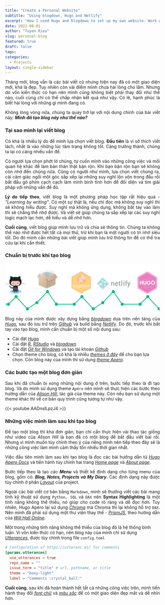 ```yaml
---
title: "Create a Personal Website"
subtitle: "Using blogdown, Hugo and Netlify"
excerpt: "How I used Hugo and blogdown to set up my own website. Work with GitHub and Netlify to deploy your own webpage."
date: 2022-08-01
author: "Tuyen Kieu"
slug: personal-blog
featured: true
draft: false
tags:
categories:
  - Projects
layout: single-sidebar
---
```


<p style="text-align:justify">Tháng mới, blog vẫn là các bài viết cũ nhưng hiện nay đã có một giao diện mới, khá là đẹp. Tuy nhiên còn vài điểm mình chưa hài lòng cho lắm. Nhưng do vốn kiến thức có hạn nên mình cũng không biết phải thay đổi như thế nào, cuối cùng chỉ có thể chấp nhận kết quả như vậy. Có lẽ, hạnh phúc là biết hài lòng với những gì mình đang có.</p>

<p style="text-align:justify">Không lòng vòng nữa, chúng ta quay trở lại với nội dung chính của bài viết này: <i><b>Mình đã tạo blog này như thế nào?</i></b></p>

### Tại sao mình lại viết blog

<p style="text-align:justify">Có khá là nhiều lý do để mình lựa chọn viết blog. <b>Đầu tiên</b> là vì sở thích viết lách, nhất là vào những lúc tâm trạng không tốt. Càng trưởng thành, chúng ta lại có càng nhiều vấn đề.</p>

<p style="text-align:justify">Có người lựa chọn phớt lờ chúng, tự cuốn mình vào những công việc và mối quan hệ khác để làm bản thân thật bận rộn. Khi bạn bận rộn bạn sẽ không còn nhớ đến chúng nữa. Cũng có người như mình, lựa chọn viết chúng ra, cái cảm giác ngồi một góc sắp xếp lại những suy nghĩ lộn xộn trong đầu rồi bắt đầu gõ phím cạch cạch làm mình bình tĩnh hơn để đối diện và tìm giải pháp với những vấn đề đó.</p>

<p style="text-align:justify"><b>Lý do tiếp theo</b>, viết blog là một phương pháp học tập rất hiệu quả - <i>"Learning by writing"</i>. Có một sự thật là, nếu chỉ đọc mà không suy nghĩ thì sẽ không hiểu được. Suy nghĩ mà không ứng dụng, không bắt tay vào làm thì sẽ chẳng thể nhớ được. Và viết sẽ giúp chúng ta sắp xếp lại các suy nghĩ logic mạch lạc hơn, dễ hiểu và dễ nhớ hơn.</p>

<p style="text-align:justify"><b>Cuối cùng</b>, viết blog giúp mình lưu trữ và chia sẻ thông tin. Chúng ta không thể nào nhớ được hết tất cả mọi thứ, trừ khi bạn là một người có trí nhớ siêu tốt. Do đó mình cần những bài viết giúp mình lưu trữ thông tin để có thể tra cứu lại khi cần thiết.</p>

### Chuẩn bị trước khi tạo blog

<img class="center-fig" src="./01-blogdown-2021.png">

<p style="text-align:justify">Blog này của mình được xây dựng bằng <i><a href="https://bookdown.org/yihui/blogdown/">blogdown</a></i> dựa trên nền tảng của <i><a href="https://gohugo.io/">Hugo</a></i>, sau đó lưu trữ trên <i><a href="https://github.com/">Github</a></i> và build bằng <i><a href="https://www.netlify.com/">Netlify</a></i>. Do đó, trước khi bắt tay vào tạo blog, mình cần chuẩn bị một số nội dung sau:</p>

- Cài đặt _[Hugo](https://gohugo.io/getting-started/installing/)_
- Cài đặt _[R](https://www.r-project.org/)_, _[RStudio](https://www.rstudio.com/)_ và _[blogdown](https://github.com/rstudio/blogdown#installation)_
- Cài đặt _[Git for Windows](https://git-scm.com/download/win)_ và tạo tài khoản _[Github](https://github.com/signup)_
- Chọn theme cho blog, có khá là nhiều _[themes ở đây](https://themes.gohugo.io/)_ để cho bạn lựa chọn. Còn blog này của mình thì sử dụng _[theme Apéro](https://github.com/hugo-apero/hugo-apero)_.


### Các bước tạo một blog đơn giản

<p style="text-align:justify">Sau khi đã chuẩn bị xong những nội dung ở trên, bước tiếp theo là đi tạo blog. Và do mình sử dụng theme <code>Apéro</code> nên mình sẽ thực hiện các bước theo hướng dẫn của <i><a href="https://www.apreshill.com/">Alison Hill</a></i>, tác giả của theme này. Còn nếu bạn sử dụng một theme khác thì về cơ bản quy trình cũng tương tự như vậy.</p>

{{< youtube AADnslLpzJ4 >}}

### Những việc mình làm sau khi tạo blog

<p style="text-align:justify">Để tạo một blog thì khá đơn giản, bạn chỉ cần thực hiện vài thao tác giống như video của <i>Alison Hill</i> là bạn đã có một blog để bắt đầu viết bài rồi. Nhưng vì mình muốn tùy chỉnh theo ý của riêng mình nên tiếp theo đây sẽ là những công việc làm mình cảm thấy tốn nhiều thời gian nhất.</p>

<p style="text-align:justify">Việc đầu tiên mình làm sau khi tạo blog là đọc các bài hướng dẫn từ <i><a href="https://hugo-apero-docs.netlify.app/learn/">Hugo Apero Docs</a></i> và tiến hành tùy chỉnh hai trang <i><a href="/">Home page</a></i> và <i><a href="/about/">About page</a></i>.</p>

<p style="text-align:justify">Bước tiếp theo là tạo các <b><i>Menu</i></b> và thiết kế định dạng cho từng menu của blog, gồm có: <i><b>Blog, Notes, Projects và My Diary</b></i>. Các định dạng này được tùy chỉnh ở phần <i><a href="https://github.com/ktuyends/ktuyenx/tree/main/layouts">Layout</a></i> của project.</p>

<p style="text-align:justify">Ngoài các bài viết cơ bản bằng <code>Markdown</code>, mình sẽ thường viết các bài mang tính kỹ thuật sử dụng <code>Python, SQL</code> và <code>DAX</code> nên <b>Syntax Highlighting</b> là một tính năng không thể thiếu, nó giúp cho code rõ ràng và dễ đọc hơn. Tuy nhiên, Hugo Apéro lại sử dụng <i><a href="https://gohugo.io/content-management/syntax-highlighting/">Chroma</a></i> mà Chroma thì lại không hỗ trợ <code>DAX</code>. Nên mình đã phải sử dụng một thư viện thay thế - <i><a href="https://prismjs.com/">PrismJS</a></i>, theo hướng dẫn của <i><a href="https://www.willhallonline.co.uk/blog/2019-04-12-adding-prismjs-code-highlighting-to-hugo/">Will Hall Online</a></i>.</p>

Một trong những tính năng không thể thiếu của blog đó là hệ thống bình luận. Vì vốn kiến thức có hạn, nên blog này của mình chỉ sử dụng <i><a href="https://utteranc.es/">Utterances</a></i>, được tùy chỉnh trong file <code>config.toml</code>

```toml
# Configuration of https://utteranc.es/ for comments
[params.utterances]
  use_utterances = true
  repo_name = ""
  issue_term = "title" # url, pathname, or title
  theme = "boxy-light"
  label = "comments :crystal_ball:"
```

<p style="text-align:justify"><b>Cuối cùng</b>, sau khi đã hoàn thành hết tất cả những công việc trên, mình tiến hành thay đổi <i><a href="https://hugo-apero-docs.netlify.app/learn/fonts/">font chữ</a></i> và <i><a href="https://hugo-apero-docs.netlify.app/learn/color-themes/">màu sắc</a></i> để có một giao diện đẹp mắt và dễ nhìn hơn.</p>
